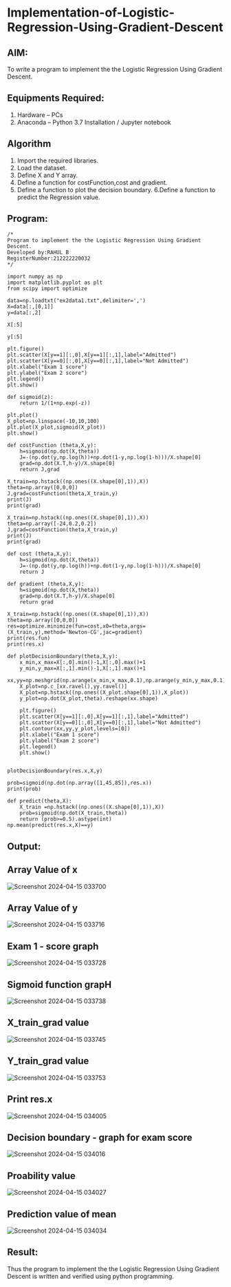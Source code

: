 # Implementation-of-Logistic-Regression-Using-Gradient-Descent

## AIM:
To write a program to implement the the Logistic Regression Using Gradient Descent.

## Equipments Required:
1. Hardware – PCs
2. Anaconda – Python 3.7 Installation / Jupyter notebook

## Algorithm

1. Import the required libraries.
2. Load the dataset.
3. Define X and Y array.
4. Define a function for costFunction,cost and gradient.
5. Define a function to plot the decision boundary. 6.Define a function to predict the 
   Regression value.
   
## Program:
```
/*
Program to implement the the Logistic Regression Using Gradient Descent.
Developed by:RAHUL B
RegisterNumber:212222220032
*/
```
```
import numpy as np
import matplotlib.pyplot as plt
from scipy import optimize

data=np.loadtxt("ex2data1.txt",delimiter=',')
X=data[:,[0,1]]
y=data[:,2]

X[:5]

y[:5]

plt.figure()
plt.scatter(X[y==1][:,0],X[y==1][:,1],label="Admitted")
plt.scatter(X[y==0][:,0],X[y==0][:,1],label="Not Admitted")
plt.xlabel("Exam 1 score")
plt.ylabel("Exam 2 score")
plt.legend()
plt.show()

def sigmoid(z):
    return 1/(1+np.exp(-z))

plt.plot()
X_plot=np.linspace(-10,10,100)
plt.plot(X_plot,sigmoid(X_plot))
plt.show()

def costFunction (theta,X,y):
    h=sigmoid(np.dot(X,theta))
    J=-(np.dot(y,np.log(h))+np.dot(1-y,np.log(1-h)))/X.shape[0]
    grad=np.dot(X.T,h-y)/X.shape[0]
    return J,grad

X_train=np.hstack((np.ones((X.shape[0],1)),X))
theta=np.array([0,0,0])
J,grad=costFunction(theta,X_train,y)
print(J)
print(grad)

X_train=np.hstack((np.ones((X.shape[0],1)),X))
theta=np.array([-24,0.2,0.2])
J,grad=costFunction(theta,X_train,y)
print(J)
print(grad)

def cost (theta,X,y):
    h=sigmoid(np.dot(X,theta))
    J=-(np.dot(y,np.log(h))+np.dot(1-y,np.log(1-h)))/X.shape[0]
    return J

def gradient (theta,X,y):
    h=sigmoid(np.dot(X,theta))
    grad=np.dot(X.T,h-y)/X.shape[0]
    return grad

X_train=np.hstack((np.ones((X.shape[0],1)),X))
theta=np.array([0,0,0])
res=optimize.minimize(fun=cost,x0=theta,args=(X_train,y),method='Newton-CG',jac=gradient)
print(res.fun)
print(res.x)

def plotDecisionBoundary(theta,X,y):
    x_min,x_max=X[:,0].min()-1,X[:,0].max()+1
    y_min,y_max=X[:,1].min()-1,X[:,1].max()+1
    xx,yy=np.meshgrid(np.arange(x_min,x_max,0.1),np.arange(y_min,y_max,0.1))
    X_plot=np.c_[xx.ravel(),yy.ravel()]
    X_plot=np.hstack((np.ones((X_plot.shape[0],1)),X_plot))
    y_plot=np.dot(X_plot,theta).reshape(xx.shape)
    
    plt.figure()
    plt.scatter(X[y==1][:,0],X[y==1][:,1],label="Admitted")
    plt.scatter(X[y==0][:,0],X[y==0][:,1],label="Not Admitted")
    plt.contour(xx,yy,y_plot,levels=[0])
    plt.xlabel("Exam 1 score")
    plt.ylabel("Exam 2 score")
    plt.legend()
    plt.show()


plotDecisionBoundary(res.x,X,y)

prob=sigmoid(np.dot(np.array([1,45,85]),res.x))
print(prob)

def predict(theta,X):
    X_train =np.hstack((np.ones((X.shape[0],1)),X))
    prob=sigmoid(np.dot(X_train,theta))
    return (prob>=0.5).astype(int)
np.mean(predict(res.x,X)==y)
```
## Output:

## Array Value of x
  
   ![Screenshot 2024-04-15 033700](https://github.com/23013743/-Implementation-of-Logistic-Regression-Using-Gradient-Descent/assets/161271714/53ea9891-469f-4302-b2ab-89f5ae570930)

## Array Value of y
   ![Screenshot 2024-04-15 033716](https://github.com/23013743/-Implementation-of-Logistic-Regression-Using-Gradient-Descent/assets/161271714/09a7d024-6494-441d-9483-47d4a87e2a46)

## Exam 1 - score graph

   ![Screenshot 2024-04-15 033728](https://github.com/23013743/-Implementation-of-Logistic-Regression-Using-Gradient-Descent/assets/161271714/f194cf9b-90f5-40ef-9e82-bf44cbae1fdf)

## Sigmoid function grapH
   ![Screenshot 2024-04-15 033738](https://github.com/23013743/-Implementation-of-Logistic-Regression-Using-Gradient-Descent/assets/161271714/41108f65-f4ad-45cb-868c-3f8178e6bd25)

## X_train_grad value

   ![Screenshot 2024-04-15 033745](https://github.com/23013743/-Implementation-of-Logistic-Regression-Using-Gradient-Descent/assets/161271714/eebcecce-8f51-4a50-956f-25f8b20f183c)
## Y_train_grad value

   ![Screenshot 2024-04-15 033753](https://github.com/23013743/-Implementation-of-Logistic-Regression-Using-Gradient-Descent/assets/161271714/302c3a41-65bb-441e-8191-41c2c7990be5)
## Print res.x

  ![Screenshot 2024-04-15 034005](https://github.com/23013743/-Implementation-of-Logistic-Regression-Using-Gradient-Descent/assets/161271714/7c6dbfca-4999-41da-99f9-cc693310faa8)
## Decision boundary - graph for exam score
  
  ![Screenshot 2024-04-15 034016](https://github.com/23013743/-Implementation-of-Logistic-Regression-Using-Gradient-Descent/assets/161271714/9824c702-6751-4557-a856-c704625201de)
## Proability value

  ![Screenshot 2024-04-15 034027](https://github.com/23013743/-Implementation-of-Logistic-Regression-Using-Gradient-Descent/assets/161271714/69062590-586b-42b6-8e2e-6857864c7dda)

## Prediction value of mean

  ![Screenshot 2024-04-15 034034](https://github.com/23013743/-Implementation-of-Logistic-Regression-Using-Gradient-Descent/assets/161271714/337bfe1a-0008-4817-8b99-6976c0b5dce8)
 
## Result:
Thus the program to implement the the Logistic Regression Using Gradient Descent is written and verified using python programming.

